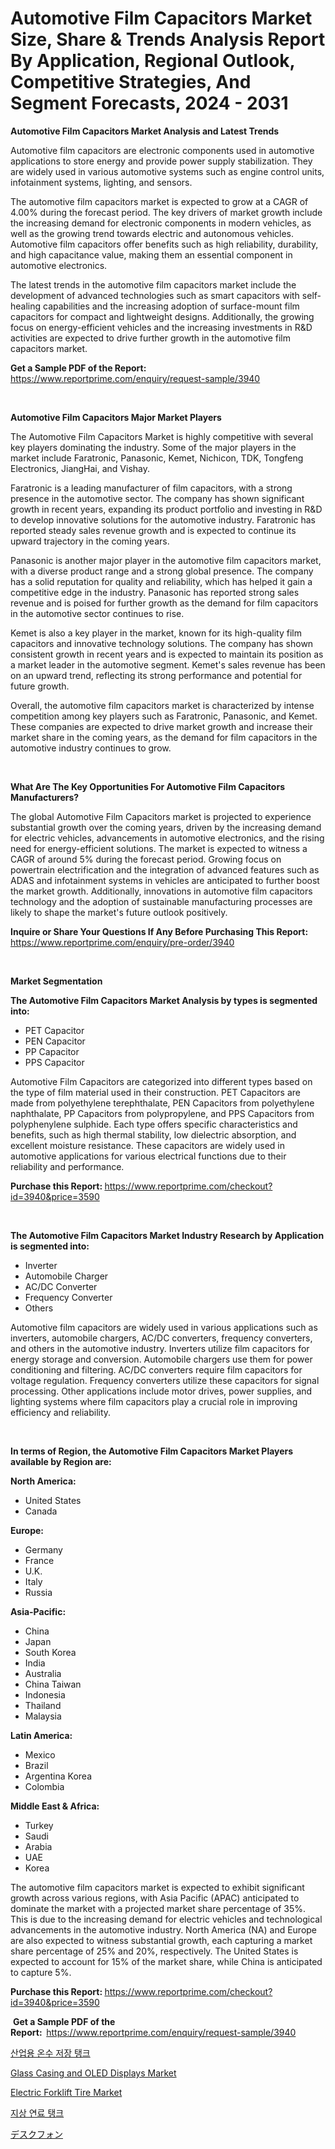 <p><h1>Automotive Film Capacitors Market Size, Share & Trends Analysis Report By Application, Regional Outlook, Competitive Strategies, And Segment Forecasts, 2024 - 2031</h1></p><p><strong>Automotive Film Capacitors Market Analysis and Latest Trends</strong></p>
<p><p>Automotive film capacitors are electronic components used in automotive applications to store energy and provide power supply stabilization. They are widely used in various automotive systems such as engine control units, infotainment systems, lighting, and sensors.</p><p>The automotive film capacitors market is expected to grow at a CAGR of 4.00% during the forecast period. The key drivers of market growth include the increasing demand for electronic components in modern vehicles, as well as the growing trend towards electric and autonomous vehicles. Automotive film capacitors offer benefits such as high reliability, durability, and high capacitance value, making them an essential component in automotive electronics.</p><p>The latest trends in the automotive film capacitors market include the development of advanced technologies such as smart capacitors with self-healing capabilities and the increasing adoption of surface-mount film capacitors for compact and lightweight designs. Additionally, the growing focus on energy-efficient vehicles and the increasing investments in R&D activities are expected to drive further growth in the automotive film capacitors market.</p></p>
<p><strong>Get a Sample PDF of the Report:&nbsp;</strong> <a href="https://www.reportprime.com/enquiry/request-sample/3940">https://www.reportprime.com/enquiry/request-sample/3940</a></p>
<p>&nbsp;</p>
<p><strong>Automotive Film Capacitors Major Market Players</strong></p>
<p><p>The Automotive Film Capacitors Market is highly competitive with several key players dominating the industry. Some of the major players in the market include Faratronic, Panasonic, Kemet, Nichicon, TDK, Tongfeng Electronics, JiangHai, and Vishay.</p><p>Faratronic is a leading manufacturer of film capacitors, with a strong presence in the automotive sector. The company has shown significant growth in recent years, expanding its product portfolio and investing in R&D to develop innovative solutions for the automotive industry. Faratronic has reported steady sales revenue growth and is expected to continue its upward trajectory in the coming years.</p><p>Panasonic is another major player in the automotive film capacitors market, with a diverse product range and a strong global presence. The company has a solid reputation for quality and reliability, which has helped it gain a competitive edge in the industry. Panasonic has reported strong sales revenue and is poised for further growth as the demand for film capacitors in the automotive sector continues to rise.</p><p>Kemet is also a key player in the market, known for its high-quality film capacitors and innovative technology solutions. The company has shown consistent growth in recent years and is expected to maintain its position as a market leader in the automotive segment. Kemet's sales revenue has been on an upward trend, reflecting its strong performance and potential for future growth.</p><p>Overall, the automotive film capacitors market is characterized by intense competition among key players such as Faratronic, Panasonic, and Kemet. These companies are expected to drive market growth and increase their market share in the coming years, as the demand for film capacitors in the automotive industry continues to grow.</p></p>
<p>&nbsp;</p>
<p><strong>What Are The Key Opportunities For Automotive Film Capacitors Manufacturers?</strong></p>
<p><p>The global Automotive Film Capacitors market is projected to experience substantial growth over the coming years, driven by the increasing demand for electric vehicles, advancements in automotive electronics, and the rising need for energy-efficient solutions. The market is expected to witness a CAGR of around 5% during the forecast period. Growing focus on powertrain electrification and the integration of advanced features such as ADAS and infotainment systems in vehicles are anticipated to further boost the market growth. Additionally, innovations in automotive film capacitors technology and the adoption of sustainable manufacturing processes are likely to shape the market's future outlook positively.</p></p>
<p><strong>Inquire or Share Your Questions If Any Before Purchasing This Report:</strong> <a href="https://www.reportprime.com/enquiry/pre-order/3940">https://www.reportprime.com/enquiry/pre-order/3940</a></p>
<p>&nbsp;</p>
<p><strong>Market Segmentation</strong></p>
<p><strong>The Automotive Film Capacitors Market Analysis by types is segmented into:</strong></p>
<p><ul><li>PET Capacitor</li><li>PEN Capacitor</li><li>PP Capacitor</li><li>PPS Capacitor</li></ul></p>
<p><p>Automotive Film Capacitors are categorized into different types based on the type of film material used in their construction. PET Capacitors are made from polyethylene terephthalate, PEN Capacitors from polyethylene naphthalate, PP Capacitors from polypropylene, and PPS Capacitors from polyphenylene sulphide. Each type offers specific characteristics and benefits, such as high thermal stability, low dielectric absorption, and excellent moisture resistance. These capacitors are widely used in automotive applications for various electrical functions due to their reliability and performance.</p></p>
<p><strong>Purchase this Report:&nbsp;</strong><a href="https://www.reportprime.com/checkout?id=3940&price=3590">https://www.reportprime.com/checkout?id=3940&price=3590</a></p>
<p>&nbsp;</p>
<p><strong>The Automotive Film Capacitors Market Industry Research by Application is segmented into:</strong></p>
<p><ul><li>Inverter</li><li>Automobile Charger</li><li>AC/DC Converter</li><li>Frequency Converter</li><li>Others</li></ul></p>
<p><p>Automotive film capacitors are widely used in various applications such as inverters, automobile chargers, AC/DC converters, frequency converters, and others in the automotive industry. Inverters utilize film capacitors for energy storage and conversion. Automobile chargers use them for power conditioning and filtering. AC/DC converters require film capacitors for voltage regulation. Frequency converters utilize these capacitors for signal processing. Other applications include motor drives, power supplies, and lighting systems where film capacitors play a crucial role in improving efficiency and reliability.</p></p>
<p>&nbsp;</p>
<p><strong>In terms of Region, the Automotive Film Capacitors Market Players available by Region are:</strong></p>
<p>
    <p> <strong> North America: </strong>
        <ul>
            <li>United States</li>
            <li>Canada</li>
        </ul>
        </p> 
    <p> <strong> Europe: </strong>
        <ul>
            <li>Germany</li>
            <li>France</li>
            <li>U.K.</li>
            <li>Italy</li>
            <li>Russia</li>
        </ul>
        </p> 
    <p> <strong> Asia-Pacific: </strong>
        <ul>
            <li>China</li>
            <li>Japan</li>
            <li>South Korea</li>
            <li>India</li>
            <li>Australia</li>
            <li>China Taiwan</li>
            <li>Indonesia</li>
            <li>Thailand</li>
            <li>Malaysia</li>
        </ul>
        </p> 
    <p> <strong> Latin America: </strong>
        <ul>
            <li>Mexico</li>
            <li>Brazil</li>
            <li>Argentina Korea</li>
            <li>Colombia</li>
        </ul>
        </p> 
    <p> <strong> Middle East & Africa: </strong>
        <ul>
            <li>Turkey</li>
            <li>Saudi</li>
            <li>Arabia</li>
            <li>UAE</li>
            <li>Korea</li>
        </ul>
    </p>
    </p>
<p><p>The automotive film capacitors market is expected to exhibit significant growth across various regions, with Asia Pacific (APAC) anticipated to dominate the market with a projected market share percentage of 35%. This is due to the increasing demand for electric vehicles and technological advancements in the automotive industry. North America (NA) and Europe are also expected to witness substantial growth, each capturing a market share percentage of 25% and 20%, respectively. The United States is expected to account for 15% of the market share, while China is anticipated to capture 5%.</p></p>
<p><strong>Purchase this Report: </strong><a href="https://www.reportprime.com/checkout?id=3940&price=3590">https://www.reportprime.com/checkout?id=3940&price=3590</a></p>
<p>&nbsp;<strong>Get a Sample PDF of the Report:&nbsp;&nbsp;</strong><a href="https://www.reportprime.com/enquiry/request-sample/3940">https://www.reportprime.com/enquiry/request-sample/3940</a></p>
<p><strong></strong></p>
<p><p><a href="https://github.com/PercyHagernes9778/Market-Research-Report-List-1/blob/main/754514913844.md">산업용 온수 저장 탱크</a></p><p><a href="https://github.com/mancsybtousav/Market-Research-Report-List-1/blob/main/glass-casing-and-oled-displays-market.md">Glass Casing and OLED Displays Market</a></p><p><a href="https://issuu.com/reportprime-2/docs/electric-forklift-tire-market-size-2030.pptx">Electric Forklift Tire Market</a></p><p><a href="https://github.com/rsg307664904/Market-Research-Report-List-1/blob/main/907687113843.md">지상 연료 탱크</a></p><p><a href="https://github.com/ddwcuskozol07187/Market-Research-Report-List-1/blob/main/222626714823.md">デスクフォン</a></p></p>